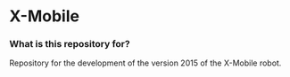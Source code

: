 # X-Mobile #

### What is this repository for? ###

Repository for the development of the version 2015 of the X-Mobile robot.
